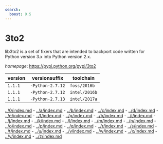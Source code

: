 ```yaml
---
search:
  boost: 0.5
---
```

# 3to2

lib3to2 is a set of fixers that are intended to backport code written for Python version 3.x  into Python version 2.x.

*homepage*: <https://pypi.python.org/pypi/3to2>

version | versionsuffix | toolchain
--------|---------------|----------
``1.1.1`` | ``-Python-2.7.12`` | ``foss/2016b``
``1.1.1`` | ``-Python-2.7.12`` | ``intel/2016b``
``1.1.1`` | ``-Python-2.7.13`` | ``intel/2017a``

[../0/index.md](0) - [../a/index.md](a) - [../b/index.md](b) - [../c/index.md](c) - [../d/index.md](d) - [../e/index.md](e) - [../f/index.md](f) - [../g/index.md](g) - [../h/index.md](h) - [../i/index.md](i) - [../j/index.md](j) - [../k/index.md](k) - [../l/index.md](l) - [../m/index.md](m) - [../n/index.md](n) - [../o/index.md](o) - [../p/index.md](p) - [../q/index.md](q) - [../r/index.md](r) - [../s/index.md](s) - [../t/index.md](t) - [../u/index.md](u) - [../v/index.md](v) - [../w/index.md](w) - [../x/index.md](x) - [../y/index.md](y) - [../z/index.md](z)

